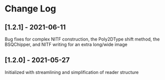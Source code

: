 Change Log
==========



[1.2.1] - 2021-06-11
--------------------
Bug fixes for complex NITF construction, the Poly2DType shift method, the 
BSQChipper, and NITF writing for an extra long/wide image

[1.2.0] - 2021-05-27
--------------------
Initialized with streamlining and simplification of reader structure
